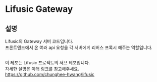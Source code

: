 # Lifusic Gateway
## 설명
Lifusic의 Gateway 서버 코드입니다.  
프론트엔드에서 온 여러 api 요청을 각 서버에게 리버스 프록시 해주는 역할입니다.

## 
이 레포는 Lifusic 프로젝트의 서브 레포입니다.  
자세한 설명은 아래 링크를 참고해주세요.  
https://github.com/chunghee-hwang/lifusic
